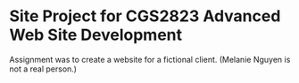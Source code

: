 # Site Project for CGS2823 Advanced Web Site Development

Assignment was to create a website for a fictional client.
(Melanie Nguyen is not a real person.)
